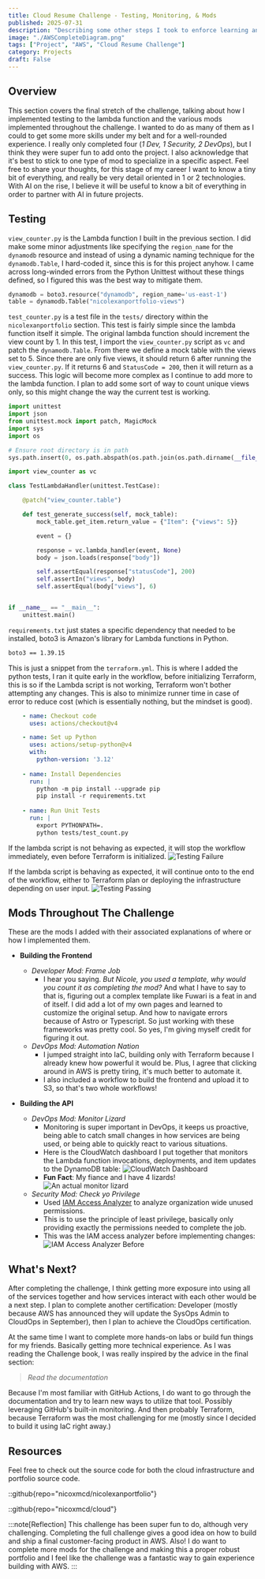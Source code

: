```yaml
---
title: Cloud Resume Challenge - Testing, Monitoring, & Mods
published: 2025-07-31
description: "Describing some other steps I took to enforce learning and a DevOps mindset. This is also the part where I implement testing on the Lambda function."
image: "./AWSCompleteDiagram.png"
tags: ["Project", "AWS", "Cloud Resume Challenge"]
category: Projects
draft: False
---
```


## Overview
This section covers the final stretch of the challenge, talking about how I implemented testing to the lambda function and the various mods implemented throughout the challenge. I wanted to do as many of them as I could to get some more skills under my belt and for a well-rounded experience. I really only completed four (*1 Dev, 1 Security, 2 DevOps*), but I think they were super fun to add onto the project. I also acknowledge that it's best to stick to one type of mod to specialize in a specific aspect. Feel free to share your thoughts, for this stage of my career I want to know a tiny bit of everything, and really be very detail oriented in 1 or 2 technologies. With AI on the rise, I believe it will be useful to know a bit of everything in order to partner with AI in future projects.

## Testing 
`view_counter.py` is the Lambda function I built in the previous section. I did make some minor adjustments like specifying the `region_name` for the `dynamodb` resource and instead of using a dynamic naming technique for the `dynamodb.Table`, I hard-coded it, since this is for this project anyhow. I came across long-winded errors from the Python Unittest without these things defined, so I figured this was the best way to mitigate them.
```python
dynamodb = boto3.resource("dynamodb", region_name='us-east-1')
table = dynamodb.Table("nicolexanportfolio-views")
```

`test_counter.py` is a test file in the `tests/` directory within the `nicolexanportfolio` section. This test is fairly simple since the lambda function itself it simple. The original lambda function should increment the view count by 1. In this test, I import the `view_counter.py` script as `vc` and patch the `dynamodb.Table`. From there we define a mock table with the views set to 5. Since there are only five views, it should return 6 after running the `view_counter.py`. If it returns 6 and `StatusCode = 200`, then it will return as a success. This logic will become more complex as I continue to add more to the lambda function. I plan to add some sort of way to count unique views only, so this might change the way the current test is working.
```python
import unittest
import json
from unittest.mock import patch, MagicMock
import sys
import os

# Ensure root directory is in path
sys.path.insert(0, os.path.abspath(os.path.join(os.path.dirname(__file__), '..')))

import view_counter as vc

class TestLambdaHandler(unittest.TestCase):

    @patch("view_counter.table")

    def test_generate_success(self, mock_table):
        mock_table.get_item.return_value = {"Item": {"views": 5}}

        event = {}

        response = vc.lambda_handler(event, None)
        body = json.loads(response["body"])

        self.assertEqual(response["statusCode"], 200)
        self.assertIn("views", body)
        self.assertEqual(body["views"], 6)


if __name__ == "__main__":
    unittest.main()
```

`requirements.txt` just states a specific dependency that needed to be installed, boto3 is Amazon's library for Lambda functions in Python.
```txt
boto3 == 1.39.15
```

This is just a snippet from the `terraform.yml`. This is where I added the python tests, I ran it quite early in the workflow, before initializing Terraform, this is so if the Lambda script is not working, Terraform won't bother attempting any changes. This is also to minimize runner time in case of error to reduce cost (which is essentially nothing, but the mindset is good).
```yml
    - name: Checkout code
      uses: actions/checkout@v4

    - name: Set up Python
      uses: actions/setup-python@v4
      with:
        python-version: '3.12'
    
    - name: Install Dependencies
      run: |
        python -m pip install --upgrade pip
        pip install -r requirements.txt
    
    - name: Run Unit Tests
      run: |
        export PYTHONPATH=.
        python tests/test_count.py
```

If the lambda script is not behaving as expected, it will stop the workflow immediately, even before Terraform is initialized.
![Testing Failure](./falsetest.png)

If the lambda script is behaving as expected, it will continue onto to the end of the workflow, either to Terraform plan or deploying the infrastructure depending on user input.
![Testing Passing](./truetest.png)

## Mods Throughout The Challenge
These are the mods I added with their associated explanations of where or how I implemented them.
- **Building the Frontend**
    - *Developer Mod: Frame Job*
        - I hear you saying. *But Nicole, you used a template, why would you count it as completing the mod?* And what I have to say to that is, figuring out a complex template like Fuwari is a feat in and of itself. I did add a lot of my own pages and learned to customize the original setup. And how to navigate errors because of Astro or Typescript. So just working with these frameworks was pretty cool. So yes, I'm giving myself credit for figuring it out. 
    - *DevOps Mod: Automation Nation*
        - I jumped straight into IaC, building only with Terraform because I already knew how powerful it would be. Plus, I agree that clicking around in AWS is pretty tiring, it's much better to automate it.
        - I also included a workflow to build the frontend and upload it to S3, so that's two whole workflows! 

- **Building the API**
    - *DevOps Mod: Monitor Lizard*
        - Monitoring is super important in DevOps, it keeps us proactive, being able to catch small changes in how services are being used, or being able to quickly react to various situations.
        - Here is the CloudWatch dashboard I put together that monitors the Lambda function invocations, deployments, and item updates to the DynamoDB table:
        ![CloudWatch Dashboard](./CloudWatch.png)
        - **Fun Fact**: My fiance and I have 4 lizards!
        ![An actual monitor lizard](./lizard.png)
    - *Security Mod: Check yo Privilege*
        - Used [IAM Access Analyzer](https://docs.aws.amazon.com/IAM/latest/UserGuide/what-is-access-analyzer.html#what-is-access-analyzer-resource-identification) to analyze organization wide unused permissions.
        - This is to use the principle of least privilege, basically only providing exactly the permissions needed to complete the job.
        - This was the IAM access analyzer before implementing changes:
        ![IAM Access Analyzer Before](./before.png)

## What's Next?
After completing the challenge, I think getting more exposure into using all of the services together and how services interact with each other would be a next step. I plan to complete another certification: Developer (mostly because AWS has announced they will update the SysOps Admin to CloudOps in September), then I plan to achieve the CloudOps certification. 

At the same time I want to complete more hands-on labs or build fun things for my friends. Basically getting more technical experience. As I was reading the Challenge book, I was really inspired by the advice in the final section:

> *Read the documentation*

Because I'm most familiar with GitHub Actions, I do want to go through the documentation and try to learn new ways to utilize that tool. Possibly leveraging GitHub's built-in monitoring. And then probably Terraform, because Terraform was the most challenging for me (mostly since I decided to build it using IaC right away.)

## Resources
Feel free to check out the source code for both the cloud infrastructure and portfolio source code.

::github{repo="nicoxmcd/nicolexanportfolio"}

::github{repo="nicoxmcd/cloud"}

:::note[Reflection]
This challenge has been super fun to do, although very challenging. Completing the full challenge gives a good idea on how to build and ship a final customer-facing product in AWS. Also! I do want to complete more mods for the challenge and making this a proper robust portfolio and I feel like the challenge was a fantastic way to gain experience building with AWS.
:::